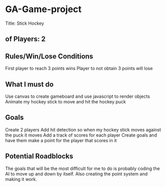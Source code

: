 # GA-Game-project

Title: Stick Hockey

## of Players: 2

## Rules/Win/Lose Conditions

First player to reach 3 points wins 
Player to not obtain 3 points will lose

## What I must do
Use canvas to create gameboard and use javascript to render objects
Animate my hockey stick to move and hit the hockey puck
## Goals
Create 2 players
Add hit detection so when my hockey stick moves against the puck it moves
Add a track of scores for each player
Create goals and have them make a point for the player that scores in it



## Potential Roadblocks
The goals that will be the most difficult for me to do is probably coding the AI to move up and down by itself. Also creating the point system and making it work. 

